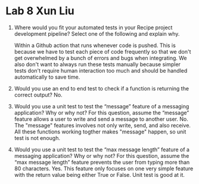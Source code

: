 # Lab 8 Xun Liu
1) Where would you fit your automated tests in your Recipe project development pipeline? Select one of the following and explain why.

    Within a Github action that runs whenever code is pushed. This is because we have to test each piece of code frequently so that we don't get overwhelmed by a bunch of errors and bugs when integrating. We also don't want to always run these tests manually because simpler tests don't require human interaction too much and should be handled automatically to save time.

2) Would you use an end to end test to check if a function is returning the correct output? No.

3) Would you use a unit test to test the “message” feature of a messaging application? Why or why not? For this question, assume the “message” feature allows a user to write and send a message to another user.
    No. The "message" features involves not only write, send, and also receive. All these functions working togther makes "message" happen, so unit test is not enough.

4) Would you use a unit test to test the “max message length” feature of a messaging application? Why or why not? For this question, assume the “max message length” feature prevents the user from typing more than 80 characters.
   Yes. This feature only focuses on one very simple feature with the return value being either True or False. Unit test is good at it.